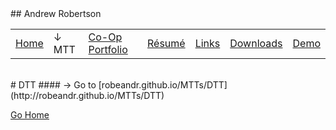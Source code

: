 <head>
	<link rel="stylesheet" href="Style.css">
	<title>Andrew Robertson – MTT</title>
	<!-- ****** faviconit.com favicons ****** -->
	<link rel="shortcut icon" href="/favicon.ico">
	<link rel="icon" sizes="16x16 32x32 64x64" href="/favicon.ico">
	<link rel="icon" type="image/png" sizes="196x196" href="/favicon-192.png">
	<link rel="icon" type="image/png" sizes="160x160" href="/favicon-160.png">
	<link rel="icon" type="image/png" sizes="96x96" href="/favicon-96.png">
	<link rel="icon" type="image/png" sizes="64x64" href="/favicon-64.png">
	<link rel="icon" type="image/png" sizes="32x32" href="/favicon-32.png">
	<link rel="icon" type="image/png" sizes="16x16" href="/favicon-16.png">
	<link rel="apple-touch-icon" href="/favicon-57.png">
	<link rel="apple-touch-icon" sizes="114x114" href="/favicon-114.png">
	<link rel="apple-touch-icon" sizes="72x72" href="/favicon-72.png">
	<link rel="apple-touch-icon" sizes="144x144" href="/favicon-144.png">
	<link rel="apple-touch-icon" sizes="60x60" href="/favicon-60.png">
	<link rel="apple-touch-icon" sizes="120x120" href="/favicon-120.png">
	<link rel="apple-touch-icon" sizes="76x76" href="/favicon-76.png">
	<link rel="apple-touch-icon" sizes="152x152" href="/favicon-152.png">
	<link rel="apple-touch-icon" sizes="180x180" href="/favicon-180.png">
	<meta name="msapplication-TileColor" content="#FFFFFF">
	<meta name="msapplication-TileImage" content="/favicon-144.png">
	<meta name="msapplication-config" content="/browserconfig.xml">
<!-- ****** faviconit.com favicons ****** -->
</head>
## Andrew Robertson

<table>
<tr>
	<td><a href="index.html">Home</a> <b></b></td>
	<td>↓ MTT<b></b></td>
	<td><a href="portfolio/index.html">Co-Op Portfolio</a> <b></b></td>
	<td><a href="resume.html">Résumé</a> <b></b></td>
	<td><a href="portfolio/text.html">Links</a> <b></b></td>
	<td><a href="download.html">Downloads</a> <b></b></td>
	<td><a href="demo/index.html">Demo</a> <b></b></td>
	
</tr>
</table>
<br>
# DTT
#### → Go to [robeandr.github.io/MTTs/DTT](http://robeandr.github.io/MTTs/DTT)
<!-- Redirect https://css-tricks.com/redirect-web-page/ -->
<script type="text/javascript">
	location = "MTT.html";
</script>

[Go Home](robeandr.github.io)

